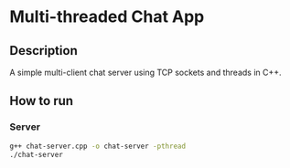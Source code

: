 # Multi-threaded Chat App

## Description
A simple multi-client chat server using TCP sockets and threads in C++.

## How to run

### Server
```bash
g++ chat-server.cpp -o chat-server -pthread
./chat-server

